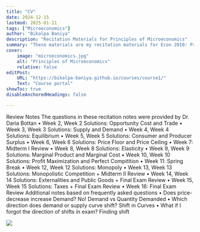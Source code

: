 ```yaml
---
title: "CV"
date: 2024-12-15
lastmod: 2025-01-11
tags: ["Microeconomics"]
author: "Bikalpa Baniya"
description: "Recitation Materials for Principles of Microeconomics" 
summary: "These materials are my recitation materials for Econ 2010: Principles of Microeconomics" 
cover:
    image: "microeconomics.jpg"
    alt: "Principles of Microeconomics"
    relative: false
editPost:
    URL: "https://bikalpa-baniya.github.io/courses/course1/"
    Text: "Course portal"
showToc: true
disableAnchoredHeadings: false

---
```


Review Notes
The questions in these recitation notes were provided by Dr. Daria Bottan
•    Week 2, Week 2 Solutions: Opportunity Cost and Trade
•    Week 3, Week 3 Solutions: Supply and Demand
•    Week 4, Week 4 Solutions: Equilibrium
•    Week 5, Week 5 Solutions: Consumer and Producer Surplus
•    Week 6, Week 6 Solutions: Price Floor and Price Ceiling
•    Week 7: Midterm I Review
•    Week 8, Week 8 Solutions: Elasticity
•    Week 9, Week 9 Solutions: Marginal Product and Marginal Cost
•    Week 10, Week 10 Solutions: Profit Maximization and Perfect Compitition
•    Week 11: Spring Break
•    Week 12, Week 12 Solutions: Monopoly
•    Week 13, Week 13 Solutions: Monopolistic Competition + Midterm II Review
•    Week 14, Week 14 Solutions: Externalities and Public Goods + Final Exam Review
•    Week 15, Week 15 Solutions: Taxes + Final Exam Review
•    Week 16: Final Exam Review
Additional notes based on frequently asked questions
•    Does price-decrease increase Demand? No! Demand vs Quantity Demanded 
•    Which direction does demand or supply curve shift? Shift in Curves 
•    What if I forgot the direction of shifts in exam? Finding shift 


![](Supply-demand-equilibrium.svg)


